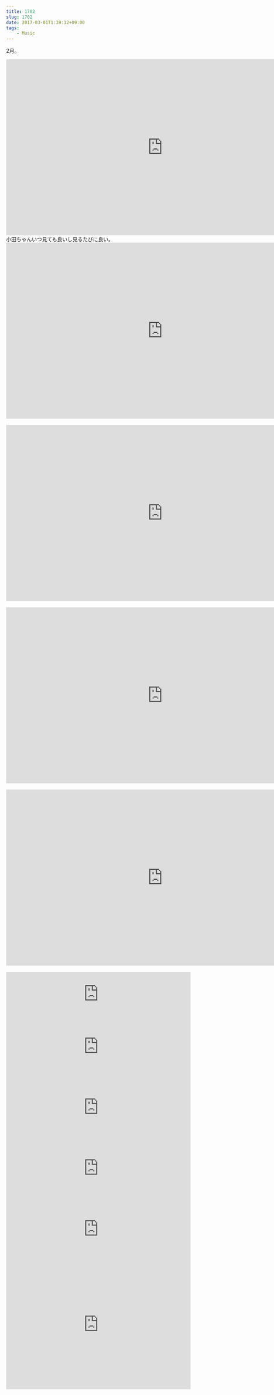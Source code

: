```yaml
---
title: 1702
slug: 1702
date: 2017-03-01T1:39:12+09:00
tags:
    - Music
---
```

2月。

<!--more-->
<div class="youtube"><iframe width="853" height="480" src="https://www.youtube.com/embed/XdV88f-OxCA" frameborder="0" allowfullscreen></iframe></div>
小田ちゃんいつ見ても良いし見るたびに良い。
<br>
<div class="youtube"><iframe width="853" height="480" src="https://www.youtube.com/embed/Si3YUuo2PwA" frameborder="0" allowfullscreen></iframe></div>
<br>
<div class="youtube"><iframe width="853" height="480" src="https://www.youtube.com/embed/jilbr-dW2Cc" frameborder="0" allowfullscreen></iframe></div>
<br>
<div class="youtube"><iframe width="853" height="480" src="https://www.youtube.com/embed/etU18FB5Qew" frameborder="0" allowfullscreen></iframe></div>
<br>
<div class="youtube"><iframe width="853" height="480" src="https://www.youtube.com/embed/RYwr9uRD4I4" frameborder="0" allowfullscreen></iframe></div>
<br>
<iframe style="border: 0; width: 100%; height: 120px;" src="https://bandcamp.com/EmbeddedPlayer/album=1851774966/size=large/bgcol=ffffff/linkcol=0687f5/tracklist=false/artwork=small/transparent=true/" seamless><a href="http://yungbaebae.bandcamp.com/album/b4e">B4E by YUNG BAE</a></iframe>
<br>
<iframe width="100%" height="166" scrolling="no" frameborder="no" src="https://w.soundcloud.com/player/?url=https%3A//api.soundcloud.com/tracks/306686885&amp;color=ff5500&amp;auto_play=false&amp;hide_related=false&amp;show_comments=true&amp;show_user=true&amp;show_reposts=false"></iframe>
<br>
<iframe width="100%" height="166" scrolling="no" frameborder="no" src="https://w.soundcloud.com/player/?url=https%3A//api.soundcloud.com/tracks/307512075&amp;color=ff5500&amp;auto_play=false&amp;hide_related=false&amp;show_comments=true&amp;show_user=true&amp;show_reposts=false"></iframe>
<br>
<iframe width="100%" height="166" scrolling="no" frameborder="no" src="https://w.soundcloud.com/player/?url=https%3A//api.soundcloud.com/tracks/308961162&amp;color=ff5500&amp;auto_play=false&amp;hide_related=false&amp;show_comments=true&amp;show_user=true&amp;show_reposts=false"></iframe>
<br>
<iframe width="100%" height="166" scrolling="no" frameborder="no" src="https://w.soundcloud.com/player/?url=https%3A//api.soundcloud.com/tracks/302448467&amp;color=ff5500&amp;auto_play=false&amp;hide_related=false&amp;show_comments=true&amp;show_user=true&amp;show_reposts=false"></iframe>
<br>
<iframe src="https://embed.awa.fm/track/9871974e793acd805b51/?t=1485270002" width="100%" height="354" frameborder="0" allowtransparency="true"></iframe>
<br>
<br>
